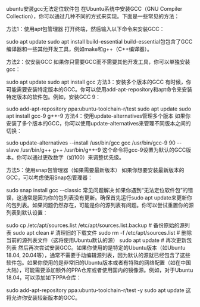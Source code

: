 

ubuntu安装gcc无法定位软件包
在Ubuntu系统中安装GCC（GNU Compiler Collection），你可以通过几种不同的方式来实现。下面是一些常见的方法：

方法1：使用apt包管理器
打开终端，然后输入以下命令来安装GCC：

sudo apt update
sudo apt install build-essential
build-essential包包含了GCC编译器和一些其他开发工具，例如make和g++（C++编译器）。

方法2：仅安装GCC
如果你只需要GCC而不需要其他开发工具，你可以单独安装gcc：

sudo apt update
sudo apt install gcc
方法3：安装多个版本的GCC
有时候，你可能需要安装特定版本的GCC。你可以使用add-apt-repository和apt命令来安装特定版本的软件包。例如，安装GCC 9：

sudo add-apt-repository ppa:ubuntu-toolchain-r/test
sudo apt update
sudo apt install gcc-9 g++-9
方法4：使用update-alternatives管理多个版本
如果你安装了多个版本的GCC，你可以使用update-alternatives来管理不同版本之间的切换：

sudo update-alternatives --install /usr/bin/gcc gcc /usr/bin/gcc-9 90 --slave /usr/bin/g++ g++ /usr/bin/g++-9
这个命令将gcc-9设置为默认的GCC版本。你可以通过更改数字（如100）来调整优先级。

方法5：使用snap包管理器（如果需要最新版本）
如果你想要安装最新版本的GCC，可以考虑使用Snap包管理器：

sudo snap install gcc --classic
常见问题解决
如果你遇到“无法定位软件包”的错误，这通常是因为你的包列表没有更新。确保首先运行sudo apt update来更新你的包列表。如果问题仍然存在，可能是你的源列表有问题。你可以尝试重置你的源列表到默认设置：

sudo cp /etc/apt/sources.list /etc/apt/sources.list.backup  # 备份原始的源列表
sudo apt clean  # 清理旧的下载文件
sudo rm -f /etc/apt/sources.list  # 删除当前的源列表文件（这将使用Ubuntu默认的源）
sudo apt update  # 再次更新包列表
然后再次尝试安装GCC。如果你使用的是特定的Ubuntu版本（如Ubuntu 18.04, 20.04等），通常不需要手动编辑源列表，因为默认的源就已经包含了这些软件包。如果你使用的是非常旧的Ubuntu版本或者有特殊的网络配置（如在中国大陆），可能需要添加额外的PPA仓库或者使用国内的镜像源。例如，对于Ubuntu 18.04，可以添加如下PPA仓库：

sudo add-apt-repository ppa:ubuntu-toolchain-r/test -y
sudo apt update
这将允许你安装较新版本的GCC。